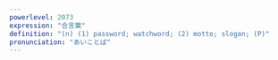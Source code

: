 ```yaml
---
powerlevel: 2073
expression: "合言葉"
definition: "(n) (1) password; watchword; (2) motto; slogan; (P)"
pronunciation: "あいことば"
---
```

